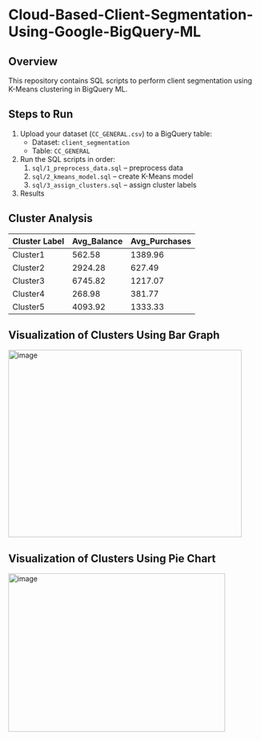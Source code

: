 # Cloud-Based-Client-Segmentation-Using-Google-BigQuery-ML

## Overview
This repository contains SQL scripts to perform client segmentation using K-Means clustering in BigQuery ML.

## Steps to Run
1. Upload your dataset (`CC_GENERAL.csv`) to a BigQuery table:
   - Dataset: `client_segmentation`
   - Table: `CC_GENERAL`
2. Run the SQL scripts in order:
   1. `sql/1_preprocess_data.sql` – preprocess data
   2. `sql/2_kmeans_model.sql` – create K-Means model
   3. `sql/3_assign_clusters.sql` – assign cluster labels
3. Results

## Cluster Analysis
   
| Cluster Label | Avg_Balance | Avg_Purchases |
| ------------- | ------------ | -------------- |
| Cluster1      | 562.58       | 1389.96        |
| Cluster2      | 2924.28      | 627.49         |
| Cluster3      | 6745.82      | 1217.07        |
| Cluster4      | 268.98       | 381.77         |
| Cluster5      | 4093.92      | 1333.33        |

## Visualization of Clusters Using Bar Graph

<img width="466" height="374" alt="image" src="https://github.com/user-attachments/assets/bd8d60a3-6e1b-40d8-9397-a56f276ead4a" />

## Visualization of Clusters Using Pie Chart

<img width="433" height="316" alt="image" src="https://github.com/user-attachments/assets/1f33fce1-7ca6-4d7d-aee5-b09015d8c6f4" />



